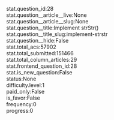 stat.question_id:28  
stat.question__article__live:None  
stat.question__article__slug:None  
stat.question__title:Implement strStr()  
stat.question__title_slug:implement-strstr  
stat.question__hide:False  
stat.total_acs:57902  
stat.total_submitted:151466  
stat.total_column_articles:29  
stat.frontend_question_id:28  
stat.is_new_question:False  
status:None  
difficulty.level:1  
paid_only:False  
is_favor:False  
frequency:0  
progress:0  
